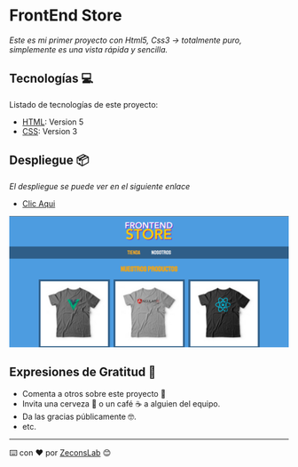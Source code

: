 # FrontEnd Store
_Este es mi primer proyecto con Html5, Css3 -> totalmente puro, simplemente es una vista rápida y sencilla._

## Tecnologías 💻

Listado de tecnologías de este proyecto:
* [HTML](https://developer.mozilla.org/es/docs/Glossary/HTML5): Version 5 
* [CSS](https://developer.mozilla.org/es/docs/Web/CSS): Version 3
## Despliegue 📦

_El despliegue se puede ver en el siguiente enlace_
* [Clic Aqui](https://chic-chebakia-c57ee8.netlify.app/)

![Captura](img/captura.png)

## Expresiones de Gratitud 🎁
* Comenta a otros sobre este proyecto 📢
* Invita una cerveza 🍺 o un café ☕ a alguien del equipo. 
* Da las gracias públicamente 🤓.
* etc.

---
⌨️ con ❤️ por [ZeconsLab](https://github.com/zeconslab) 😊


